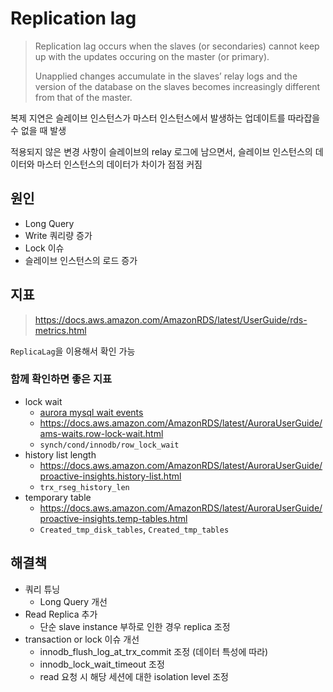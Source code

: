 # Replication lag
> Replication lag occurs when the slaves (or secondaries) cannot keep up with the updates occuring on the master (or primary).
> 
> Unapplied changes accumulate in the slaves’ relay logs and the version of the database on the slaves becomes increasingly different from that of the master.

복제 지연은 슬레이브 인스턴스가 마스터 인스턴스에서 발생하는 업데이트를 따라잡을 수 없을 때 발생

적용되지 않은 변경 사항이 슬레이브의 relay 로그에 남으면서, 슬레이브 인스턴스의 데이터와 마스터 인스턴스의 데이터가 차이가 점점 커짐

## 원인
- Long Query
- Write 쿼리량 증가
- Lock 이슈
- 슬레이브 인스턴스의 로드 증가

## 지표
> https://docs.aws.amazon.com/AmazonRDS/latest/UserGuide/rds-metrics.html

`ReplicaLag`을 이용해서 확인 가능

### 함께 확인하면 좋은 지표
- lock wait
  - [aurora mysql wait events](https://docs.aws.amazon.com/AmazonRDS/latest/AuroraUserGuide/AuroraMySQL.Managing.Tuning.wait-events.html)
  - https://docs.aws.amazon.com/AmazonRDS/latest/AuroraUserGuide/ams-waits.row-lock-wait.html
  - `synch/cond/innodb/row_lock_wait`
- history list length
  - https://docs.aws.amazon.com/AmazonRDS/latest/AuroraUserGuide/proactive-insights.history-list.html
  - `trx_rseg_history_len`
- temporary table
  - https://docs.aws.amazon.com/AmazonRDS/latest/AuroraUserGuide/proactive-insights.temp-tables.html
  - `Created_tmp_disk_tables`, `Created_tmp_tables`

## 해결책
- 쿼리 튜닝
  - Long Query 개선
- Read Replica 추가
  - 단순 slave instance 부하로 인한 경우 replica 조정
- transaction or lock 이슈 개선
  - innodb_flush_log_at_trx_commit 조정 (데이터 특성에 따라)
  - innodb_lock_wait_timeout 조정
  - read 요청 시 해당 세션에 대한 isolation level 조정